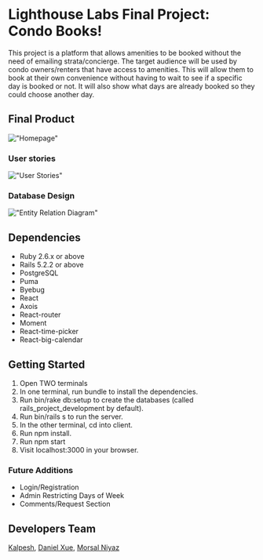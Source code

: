 # Lighthouse Labs Final Project: Condo Books!

This project is a platform that allows amenities to be booked without the need of emailing strata/concierge. The target audience will be used by condo owners/renters that have access to amenities. This will allow them to book at their own convenience without having to wait to see if a specific day is booked or not. It will also show what days are already booked so they could choose another day.


## Final Product
!["Homepage"]()

### User stories
!["User Stories"]()

### Database Design
!["Entity Relation Diagram"]()


## Dependencies

- Ruby 2.6.x or above
- Rails 5.2.2 or above
- PostgreSQL
- Puma
- Byebug
- React
- Axois
- React-router
- Moment
- React-time-picker
- React-big-calendar


## Getting Started

1. Open TWO terminals
2. In one terminal, run bundle to install the dependencies.
3. Run bin/rake db:setup to create the databases (called rails_project_development by default).
4. Run bin/rails s to run the server.
5. In the other terminal, cd into client.
6. Run npm install.
7. Run npm start
8. Visit localhost:3000 in your browser.

### Future Additions

- Login/Registration
- Admin Restricting Days of Week
- Comments/Request Section


## Developers Team

[Kalpesh](https://github.com/kunvar13), [Daniel Xue](https://github.com/DarkArtsNinja), [Morsal Niyaz](https://github.com/MorsalN)
